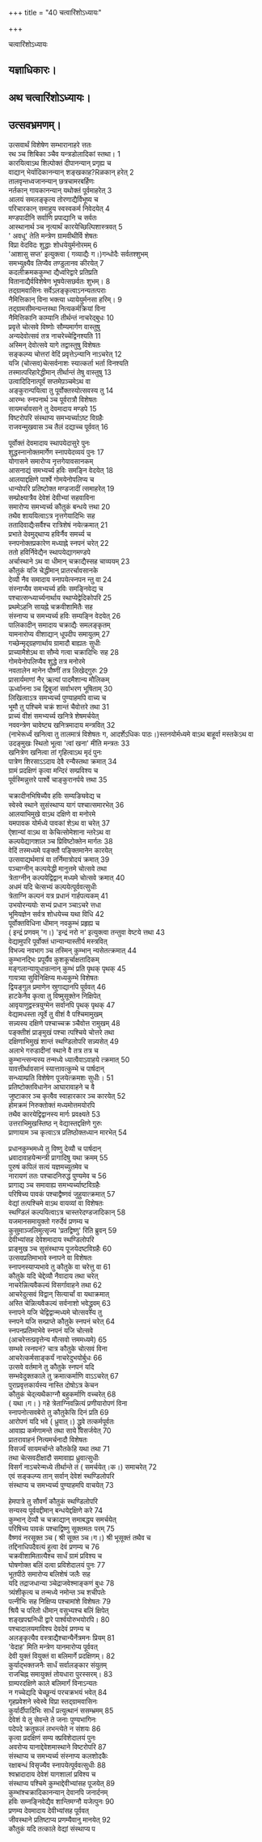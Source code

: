 +++
title = "40 चत्वारिंशोऽध्यायः"

+++





चत्वारिंशोऽध्यायः  




  
यज्ञाधिकारः।  
-------------------  
अथ चत्वारिंशोऽध्यायः।  
----------------------  
उत्सवभ्रमणम्।  
-----------------------------  
उत्सवार्थं विशेषेण सम्भारानाहरे त्ततः  
रथ ञ्च शिबिका ञ्चैव यन्त्रडोलादिकां स्तथा। 1  
कारयित्वाऽथ शिल्पोक्तं दीपानन्यान् प्रगृह्य च  
वाद्यान् भेर्यादिकानन्यान् शङ्खकाह?Rळकान् हरेत् 2  
तालवृन्तध्वजानन्यान् छत्रचामरबर्हिणः  
नर्तकान् गायकानन्यान् यथोक्तं पूर्वमाहरेत् 3  
आलयं समलङ्कृत्य तोरणाद्यैर्विभूष्य च  
परिचारकान् समाहुय स्वस्वकर्म निवेदयेत् 4  
मण्डपादीनि सर्वाणि प्रपाद्यानि च सर्वतः  
आस्थानार्थ ञ्च नृत्यार्थं कारयेच्छिल्पिशास्त्रवत् 5  
' अवधू' तेति मन्त्रेण ग्रामवीथीर्वि शेषतः  
विप्रा वेदविदः शुद्धाः शोधयेयुर्मनोरमम् 6  
'आशासु सप्त' इत्युक्त्वा ( गव्याद्यैः ग।)गन्धोदैः सर्वतश्शुभम्  
समभ्युक्ष्यैव लिप्यैव तण्डुलानव कीरयेत् 7  
कदलीक्रमककुम्भा द्यैर्ध्वारेद्वारे प्रतिप्रति  
वितानाद्यैर्वविशेषेण भूषयेत्सछर्वतः शुभम्। 8  
तद्ग्रामवासिनः सर्वेऽलङ्कृत्वाऽनन्यतत्पराः  
नैमित्तिकान् विना भक्त्या ध्यायेयुर्मनसा हरिम्। 9  
तद्ग्रामसीमन्यन्तस्था नित्यकर्मक्रियां विना  
नैमित्तिकानि काम्यानि तीर्थन्तं नाचरेद्बुधः 10  
प्रवृत्ते चोत्सवे विष्णोः सौम्यमार्गण वास्तुषु  
अन्यदेवोत्सवं तत्र नाचरेच्चेद्विनश्यति 11  
अस्मिन् देवोत्सवे यागे तद्वास्तुषु विशेषतः  
सङ्कल्प्य चोत्तरां वेदिं प्रवृत्तेऽन्यानि नाऽचरेत् 12  
यजि (चोत्सव)चेत्सर्वनाशः स्यात्कर्ता भर्ता विनश्यति  
तस्मात्परिहारेद्धीमान् तीर्थान्तं तेषु वास्तुषु 13  
उत्वादिदिनात्पूर्वं सप्तमेप़ञ्चमेऽथ वा  
अङ्कुरान्पयित्वा तु पूर्वोक्तस्योत्सवस्य तु 14  
आरम्भः स्नपनार्थ ञ्च पूर्वरात्रौ विशेषतः  
सायमर्चावसाने तु देवमादाय मण्डपे 15  
विष्टरोपरि संस्थाप्य समभ्यर्च्याऽष्ट विग्रहैः  
राजवन्मुखवास ञ्च तैलं दद्याच्च पूर्ववत् 16  
  
  
पूर्वोक्तं देवमादाय स्थापयेदासुरे पुनः  
शुद्धस्नानोक्तमार्गेण स्नापयेदव्ययं पुनः 17  
योगासने समारोप्य नृत्तगेयावसानकम्  
आसनाद्यं समभ्यर्च्य हविः समङ्नि वेदयेत् 18  
आलयाद्दक्षिणे पार्श्वे गोमयेनोपलिप्य च  
धान्योपरि प्रतिष्टोक्त मण्डजादीं त्समाहरेत् 19  
सम्प्रोक्ष्यात्रैव देवेशं देवीभ्यां सहवाविना  
समारोप्य समभ्यर्च्य कौतुकं बन्धये त्तथा 20  
तथैव शाययित्वाऽत्र नृत्तगेयादिभिः सह  
ततादिवाद्यैःसर्वैश्च रात्रिशेषं नयेत्क्रमात् 21  
प्रभाते देवमुद्थाप्य हविर्नैव समर्च्य च  
स्नपनोक्तप्रकारेण मध्याह्ने स्नपनं चरेत् 22  
ततो हविर्निवेद्यैन स्थापयेद्यागमण्डपे  
अर्चास्थाने ऽथ वा धीमान् चक्राद्यैस्सह चाव्ययम् 23  
कौतुकं यजि चेद्धीमान् प्रातरर्चावसानके  
देव्यौ नैव समादाय स्नापयेत्स्नपन न्तु वा 24  
संस्नाप्यैव समभ्यर्च्य हविः समङ्निवेद्य च  
पश्चात्सन्ध्यार्च्यनार्थाय स्थाप्येद्वेदिकोपरि 25  
प्रथमेऽहनि सायह्ने चक्रवीशामितैः सह  
संस्नाप्य च समभ्यर्च्य हविः सम्यङ्नि वेदयेत् 26  
पालिकादीन् समादाय चक्राद्यैः समलङ्कृतम्  
यामनारोप्य वीशाद्यान् धूपदीप समायुतम् 27  
गच्छेन्मृद्ग्रहणार्थाय ग्रामादौ बाह्यतः सुधीः  
प्राच्यामैशेऽथ वा सौम्ये गत्वा चक्रादिभिः सह 28  
गोमयेनोपलिप्यैव शुद्धे तत्र मनोरमे  
नवतालेन मानेन पौष्णीं तत्र लिखेद्गुरुः 29  
प्रासार्यमाणां नैर् ऋत्यां पादमैशान्य मौलिकम्  
ऊर्ध्वानना ञ्च द्विबुजां सर्वाभरण भूषिताम् 30  
लिखित्वाऽत्र समभ्यर्च्य पुण्याहमपि वाच्य च  
भूमौ तु पश्चिमे चक्रं शान्तं चैवोत्तरे तथा 31  
प्राच्यं वीशं समभ्यर्च्य खनित्रे शेषमर्चयेत्  
नववन्त्रेण चावेष्ट्य खनित्रमादाय मन्त्रवित् 32  
(नाभेरूर्ध्वं खनित्वा तु तालमात्रं विशेषतः ग, आदर्शेऽधिकः पाठः।)स्तनयोर्मध्यमे वाऽथ बाहूर्वा मस्तकेऽथ वा  
उदङ्मुखः स्थितो भूत्वा 'त्वां खना' मीति मन्त्रतः 33  
खनित्रेण खनित्वा तां गृहित्वाऽथ मृदं पुनः  
पात्रेण शिरसाऽऽदाय देवै रन्यैस्तथा क्रमात् 34  
ग्रामं प्रदक्षिणं कृत्वा मन्दिरं सम्प्रविश्य च  
पूर्वस्मिन्नुत्तरे पार्श्वे चाङ्कुरानर्पये त्तथा 35  
  
  
चक्रादीनभिषिच्यैव हविः सम्यङ्यिवेद्य च  
स्वेस्वे स्थाने सुसंस्थाप्य यागं पश्चात्समारभेत् 36  
आलयाभिमुखे वाऽथ दक्षिणे वा मनोरमे  
यमपावक योर्मध्ये पावकां शेऽथ वा चरेत् 37  
ऐशान्यां वाऽथ वा केचित्सोमेशाना न्तरेऽथ वा  
कल्पयेद्यागशाल ञ्च प्रिविष्टोक्तेन मार्गतः 38  
वेदिं तस्मध्यमे पङ्क्तौ पङ्क्तिमानेन कारयेत्  
उत्सवाद्यर्थमात्रं वा तर्निमात्रोदयं क्रमात् 39  
पञ्चाग्नीन् कल्पयेद्धी मानुत्तमे चोत्सवे तथा  
त्रेताग्नीन् कल्पयेद्विद्वान् मध्यमे चोत्सवे क्रमात् 40  
अधमं यदि चेत्सभ्यं कल्पयेत्पूर्ववत्सुधीः  
त्रेताग्नि कल्पनं यत्र प्रधानं गार्हपत्यकम् 41  
उभयोरन्ययोः सभ्यं प्रधान ञ्चाऽचरे त्तधा  
भूमियज्ञेन सर्वत्र शोधयेच्च यथा विधि 42  
पूर्वोक्तविधिना धीमान् नवकुम्भं प्रहृह्य च  
( इन्द्रं प्रणवम् 'ग।) 'इन्द्रं नरो न' इत्युक्त्वा तन्तुवा वेष्टये त्तथा 43  
वेद्यामुपरि पूर्वोक्तं धान्यान्यास्तीर्य मस्त्रवित्  
विभज्य नवभाग ञ्च तस्मिन् कुम्भान् न्यसेतत्क्रमात् 44  
कुम्भानद्भिः प्रपूर्यैव कुशकूर्चाक्षतादिकम्  
मङ्गलान्यायुधान्रत्नान् कुम्भं प्रति पृथक् पृथक् 45  
गायत्र्या सुविनिक्षिप्य मध्यकुम्भे विशेषतः  
द्वियङ्गुल प्रमाणेन स्रुगाद्यानपि पूर्ववत् 46  
हाटकेनैव कृत्वा तु विष्मुसूक्तेन निक्षिपेत्  
आवृयाणुद्वस्त्रयुग्मेन सर्वानपि पृथक् पृथक् 47  
वेद्यामधस्ता त्पूर्वे तु वीशं वै पश्चिमामुखम्  
सन्न्यस्य दक्षिणे पश्चाच्चक्र ञ्चैवोत्त रामुखम् 48  
पङ्क्तीशं प्राङ्मुखं पश्चा त्पश्चिये चोत्तरे तथा  
दक्षिणाभिमुखं शान्तं स्थण्डिलोपरि सन्न्यसेत् 49  
अलाभे गरुडादीनां स्थाने वै तत्र तत्र च  
कुम्भान्त्सन्यस्य तन्मध्ये ध्यात्वैवाऽवाहये त्क्रमात् 50  
यावत्तीर्थावसानं स्यात्तावत्कुम्भे च पार्षदान्  
सन्ध्याम्प्रति विशेषेण पूजयेत्क्रमशः सुधीः। 51  
प्रतिष्टोक्तविधानेन आघारावाहने च वै  
जुष्टाकार ञ्च कृत्वैव स्वाहारकार ञ्च कारयेत् 52  
होमक्रमं निरुक्तोक्तं मध्यमोत्तमयोरपि  
तथैव कारयेद्विद्वानस्य मार्गः प्रवक्ष्यते 53  
उत्तराभिमुखस्तिष्ठ न् वेद्यास्तद्दक्षिणे गुरुः  
प्राणायाम ञ्च कृत्वाऽत्र प्रतिष्ठोक्तध्यान मारभेत् 54  
  
  
प्रधानकुम्भमध्ये तु विष्णु देव्यौ च पार्षदान्  
ध्रवादावाहयेन्मन्त्री प्रागादिषु यथा क्रमम् 55  
पुरुषं कपिलं सत्यं यज्ञमच्युतमेव च  
नारायणं ततः पश्चादनिरुद्धं पुण्यमेव च 56  
प्रागाद्य ञ्च समावाह्य समभ्यर्च्याष्टविग्रहैः  
परिषिच्य पावकं पश्चाद्वैष्णवं जुहुयात्क्रमात् 57  
वेद्यां तत्पश्चिमे वाऽथ वायव्यां वा विशेषतः  
स्थण्डिलं कल्पयित्वाऽत्र चास्तरेदण्डजादिकान् 58  
यजमानसमायुक्तो गरुर्देवं प्रणम्य च  
कुसुमा़ञ्जलिमुत्सृज्य 'प्रतद्विष्णु' रिति ब्रुवन् 59  
देवीभ्यांसह देवेशमादाय स्थण्डिलोपरि  
प्राङ्मुख ञ्च सुसंस्थाप्य पूजयेदष्टविग्रहैः 60  
उत्सवप्रतिमाभावे स्नापने वा विशेषतः  
स्नापनस्याप्यभावे तु कौतुके वा चरेत्तु वा 61  
कौतुके यदि चेद्देव्यौ नैवादाय तथा चरेत्  
नाचरेन्नित्यवैकल्यं विसर्गावाहने तथा 62  
आचरेदुत्सवं विद्वान् सित्यार्चां वा यथाक्रमात्  
अस्ति चेन्नित्यवैकल्यं सर्वनाशो भवेद्ध्रुवम् 63  
स्नापने यजि चेद्विद्वान्मध्यमे चोत्सवस्य तु  
स्नपने यजि सम्प्राप्ते कौतुके स्नपनं चरेत् 64  
स्नपनप्रतिमाभेवे स्नपनं यजि चोत्सवे  
(आचरेत्तत्प्रवृत्तेन्य मौत्सवो त्तममध्यमे) 65  
सम्भवे त्स्नपनं? चात्र कौतुके चोत्सवं विना  
आचरेत्कर्मसाङ्कर्यं नाचरेदुभयोर्बुधः 66  
उत्सवे वर्तमाने तु कौतुके स्नपनं यदि  
सम्भवेदुक्तकाले तु क्रमात्कर्माणि वाऽऽचरेत् 67  
पुराप्रवृत्तकार्यस्य नास्ति दोषोऽत्र केचन  
कौतुकं चेद्त्यथैकाग्नौ बहुकर्माणि वच्चरेत् 68  
( यथा।ग। ) गहे त्रेताग्निवन्नित्यं प्रणीयारोपणं विना  
स्नापनोत्सवबेरो तु कौतुकेसि दिनं प्रति 69  
आरोपणं यदि भवे ( ध्रुवात्।) द्ध्रुवे तत्कर्मपूर्वतः  
आवाह्य कर्मणामन्ते तथा साये विसर्जयेत् 70  
प्रातरावाहनं नित्यमर्चनादौ विशेषतः  
विसर्ज्यं सायमर्चान्ते कौतकेहि यथा तथा 71  
तथा चेत्सवदीक्षादौ समावाह्य ध्रुवात्सुधीः  
विसर्गं नाऽचरेन्मध्ये तीर्थान्ते तं ( समर्चयेत्।क।) समाचरेत् 72  
एवं सङ्कल्प्य तान् सर्वान् देवेशं स्थण्डिलोपरि  
संस्थाप्य च समभ्यर्च्य पुण्याहमपि वाचयेत् 73  
  
  
हेमपात्रे तु सौवर्णं कौतुकं स्थण्डिलोपरि  
सन्यस्य पूर्ववद्दीमान् बन्धयेद्दक्षिणे करे 74  
कुम्भान् देव्यौ च चक्राद्यान् समाबद्ध्य समर्चयेत्  
परिषिच्य पावकं पश्चाद्विष्णु सूक्तमतः परम् 75  
वैष्णवं नरसूक्त ञ्च ( श्री सूक्त ञ्च।ग।) श्री भूसूक्तं तथैव च  
तद्दिनाधिपदैवत्यं हुत्वा देवं प्रणम्य च 76  
चक्रवीशामितात्यैश्च सार्धं ग्रामं प्रविश्य च  
घोषणोक्त बलिं दत्वा प्रविशेदालयं पुनः 77  
भूतपीठे समारोप्य बलिशेषं जलैः सह  
यदि तद्राजधान्या ञ्चेद्राजवेश्माङ्कणं बुधः 78  
त्र्यंशीकृत्य च तन्मध्ये नमोन्त ञ्च शचीपतेः  
पत्नीभिः सह निक्षिप्य पश्चामांशे विशेषतः 79  
श्रियै च परितो धीमान् वसुभ्यश्च बलिं क्षिपेत्  
शङ्खपद्मनिधी द्वारे पार्श्वयोरुभयोरपि। 80  
पश्चादालयमाविश्य देवदेवं प्रणम्य च  
अलङ्कृत्यैव वस्त्राद्यैश्चान्यैर्नेत्रमनः प्रियम् 81  
'वेदाह' मिति मन्त्रेण यानमारोप्य पूर्ववत्  
देवी युक्तं वियुक्तं वा बलिमार्गे प्रदक्षिणम्। 82  
कुर्याद्भक्तजनैः सार्धं सर्वालङ्कार संयुतम्  
राजचिह्न समायुक्तं तोयधारा पुरस्सरम्। 83  
ग्राम्परदक्षिणे काले बलिमार्गं विनाऽन्यतः  
न गच्चेद्यदि चेच्छून्यं परचक्रभयं भवेत् 84  
गृहप्रवेशने स्वेस्वे विप्रा स्तद्ग्रामवासिनः  
कुर्यार्दीपादिभिः सार्धं प्रत्युत्थानं ससम्भ्रमम् 85  
देवेशं ये तु सेवन्ते ते जनाः पुण्यभागिनः  
पदेपदे क्रतुफलं लभन्त्येते न संशयः 86  
कृत्वा प्रदक्षिणं सम्य क्प्रविशेदालयं पुनः  
अवरोप्य यानाद्देवेशमास्थाने विष्टरोपरि 87  
संस्थाप्य च समभ्यर्च्य संस्नाप्य कलशोदकैः  
रक्षाबन्धं विसृज्यैव स्नापयेत्पूर्ववत्सुधीः 88  
श्वभ्रादादाय देवेशं यागशालां प्रविश्य च  
संस्थाप्य पश्चिमे कुम्भाद्देवीभ्यांसह पूजयेत् 89  
कुम्भांश्चक्रादिकानन्यान् देवानपि जनार्दनम्  
हविः सम्नङ्निवेद्यैव शान्तिमग्नौ यजेत्पुनः 90  
प्रणम्य देवमादाय देवीभ्यांसह पूर्ववत्  
जीवस्थाने प्रतिष्टाप्य प्रणम्यैवानु मानयेत् 92  
कौतुकं यदि तत्काले वेद्यां संस्थाप्य प
